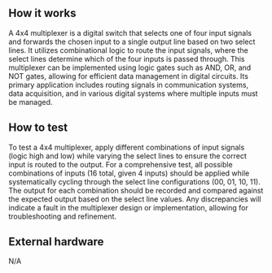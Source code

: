 <!---

This file is used to generate your project datasheet. Please fill in the information below and delete any unused
sections.

You can also include images in this folder and reference them in the markdown. Each image must be less than
512 kb in size, and the combined size of all images must be less than 1 MB.
-->

## How it works
A 4x4 multiplexer is a digital switch that selects one of four input signals and forwards the
 chosen input to a single output line based on two select lines. It utilizes combinational
 logic to route the input signals, where the select lines determine which of the four inputs 
is passed through. This multiplexer can be implemented using logic gates such as AND, OR, and 
NOT gates, allowing for efficient data management in digital circuits. Its primary application
 includes routing signals in communication systems, data acquisition, and in various digital
 systems where multiple inputs must be managed.

## How to test
To test a 4x4 multiplexer, apply different combinations of input signals (logic high and low) while 
varying the select lines to ensure the correct input is routed to the output. For a comprehensive 
test, all possible combinations of inputs (16 total, given 4 inputs) should be applied while 
systematically cycling through the select line configurations (00, 01, 10, 11). The output for
 each combination should be recorded and compared against the expected output based on the select 
line values. Any discrepancies will indicate a fault in the multiplexer design or implementation,
allowing for troubleshooting and refinement.
## External hardware
N/A 
